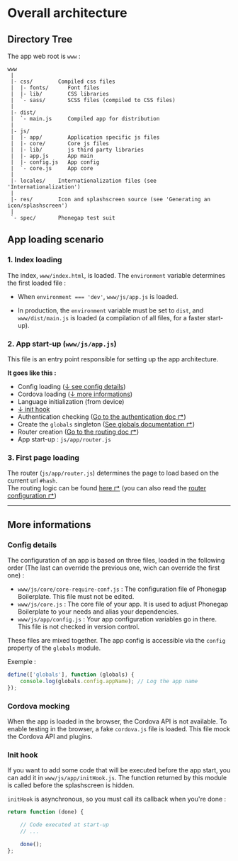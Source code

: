 # Overall architecture

## Directory Tree

The app web root is `www` :

```
www
 |
 |- css/        Compiled css files
 |  |- fonts/      Font files
 |  |- lib/        CSS libraries
 |  `- sass/       SCSS files (compiled to CSS files)
 |
 |- dist/
 |  `- main.js     Compiled app for distribution
 |
 |- js/
 |  |- app/        Application specific js files
 |  |- core/       Core js files
 |  |- lib/        js third party libraries
 |  |- app.js      App main
 |  |- config.js   App config
 |  `- core.js     App core
 |
 |- locales/    Internationalization files (see  'Internationalization')
 |
 |- res/        Icon and splashscreen source (see 'Generating an icon/splashscreen')
 |
 `- spec/       Phonegap test suit
```

## App loading scenario

### 1. Index loading

The index, `www/index.html`, is loaded. The `environment` variable determines the first loaded file :

- When `environment === 'dev'`, `www/js/app.js` is loaded.

- In production, the `environment` variable must be set to `dist`, and `www/dist/main.js` is loaded (a compilation of all files, for a faster start-up).

### 2. App start-up (`www/js/app.js`)

This file is an entry point responsible for setting up the app architecture.

__It goes like this :__

- Config loading ([↓ see config details](#config-details))
- Cordova loading ([↓ more informations](#cordova-mocking))
- Language initialization (from device)
- [↓ init hook](#init-hook)
- Authentication checking ([Go to the authentication doc ↱](auth.md))
- Create the `globals` singleton ([See globals documentation  ↱](globals.md))
- Router creation ([Go to the routing doc ↱](routing.md))
- App start-up : `js/app/router.js`

### 3. First page loading

The router (`js/app/router.js`) determines the page to load based on the current url `#hash`.  
The routing logic can be found [here ↱](routing.md) (you can also read the [router configuration ↱](router.md))

---

## More informations

### Config details

The configuration of an app is based on three files, loaded in the following order (The last can override the previous one, wich can override the first one) :

- `www/js/core/core-require-conf.js` : The configuration file of Phonegap Boilerplate. This file must not be edited.
- `www/js/core.js` : The core file of your app. It is used to adjust Phonegap Boilerplate to your needs and alias your dependencies.
- `www/js/app/config.js` : Your app configuration variables go in there. This file is not checked in version control.

These files are mixed together. The app config is accessible via the `config` property of the `globals` module.

Exemple :
```js
define(['globals'], function (globals) {
    console.log(globals.config.appName); // Log the app name
});
```

### Cordova mocking

When the app is loaded in the browser, the Cordova API is not available.
To enable testing in the browser, a fake `cordova.js` file is loaded. This file
mock the Cordova API and plugins.

### Init hook

If you want to add some code that will be executed before the app start, you can add it in `www/js/app/initHook.js`. The function returned by this module is called before the splashscreen is hidden.

`initHook` is asynchronous, so you must call its callback when you're done :

```js
return function (done) {

    // Code executed at start-up
    // ...

    done();
};
```
